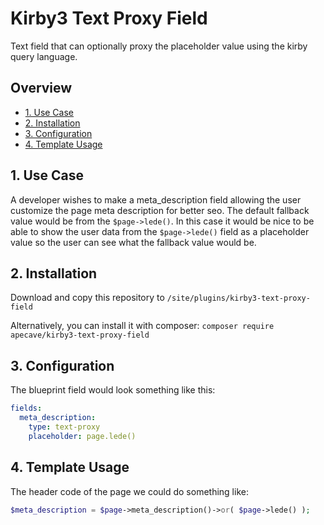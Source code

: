 # Kirby3 Text Proxy Field

Text field that can optionally proxy the placeholder value using the kirby query language.

## Overview

- [1. Use Case](#1-use-case)
- [2. Installation](#2-installation)
- [3. Configuration](#3-configuration)
- [4. Template Usage](#4-template-usage)

## 1. Use Case

A developer wishes to make a meta_description field allowing the user customize the page meta description for better seo. The default fallback value would be from the `$page->lede()`. In this case it would be nice to be able to show the user data from the `$page->lede()` field as a placeholder value so the user can see what the fallback value would be.

## 2. Installation

Download and copy this repository to ```/site/plugins/kirby3-text-proxy-field```

Alternatively, you can install it with composer: ```composer require apecave/kirby3-text-proxy-field```


## 3. Configuration

The blueprint field would look something like this:

```yaml
fields:
  meta_description:
    type: text-proxy
    placeholder: page.lede()
```

## 4. Template Usage
The header code of the page we could do something like:

```php
$meta_description = $page->meta_description()->or( $page->lede() );
```
